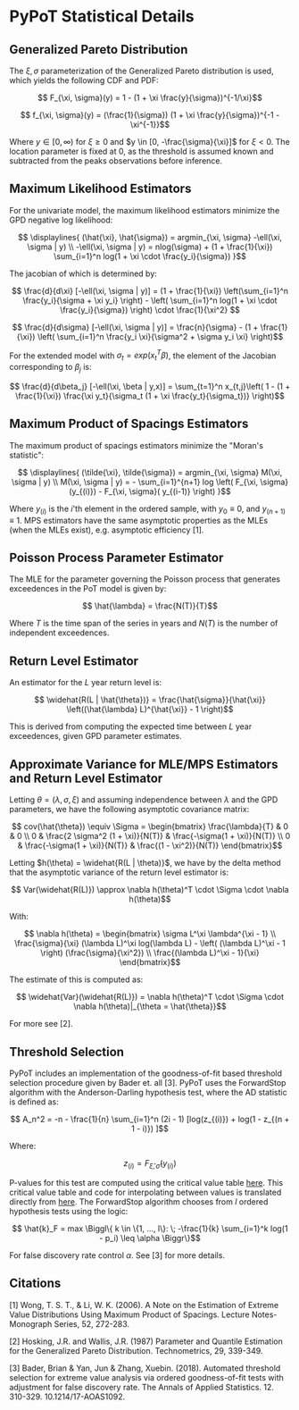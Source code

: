# PyPoT Statistical Details 

## Generalized Pareto Distribution

The $\xi, \sigma$ parameterization of the Generalized Pareto distribution is used, which yields the following CDF and PDF:

```math
    F_{\xi, \sigma}(y) = 1 - (1 + \xi \frac{y}{\sigma})^{-1/\xi}
```

```math
    f_{\xi, \sigma}(y) = (\frac{1}{\sigma}) (1 + \xi \frac{y}{\sigma})^{-1 - \xi^{-1}}
```

Where $y \in [0, \infty)$ for $\xi \geq 0$ and $y \in [0, -\frac{\sigma}{\xi}]$ for $\xi < 0$.  The location parameter is fixed at 0, as the threshold is assumed known and subtracted from the peaks observations before inference.

## Maximum Likelihood Estimators

For the univariate model, the maximum likelihood estimators minimize the GPD negative log likelihood:

```math
    \displaylines{ (\hat{\xi}, \hat{\sigma}) = argmin_{\xi, \sigma}  -\ell(\xi, \sigma | y) \\
    -\ell(\xi, \sigma | y) = nlog(\sigma) + (1 + \frac{1}{\xi}) \sum_{i=1}^n log(1 + \xi \cdot \frac{y_i}{\sigma}) }
```

The jacobian of which is determined by:

```math
    \frac{d}{d\xi} [-\ell(\xi, \sigma | y)] = (1 + \frac{1}{\xi}) \left(\sum_{i=1}^n \frac{y_i}{\sigma + \xi y_i}  \right) - \left( \sum_{i=1}^n log(1 + \xi \cdot \frac{y_i}{\sigma}) \right) \cdot \frac{1}{\xi^2} 
```

```math
    \frac{d}{d\sigma} [-\ell(\xi, \sigma | y)] = \frac{n}{\sigma} - (1 + \frac{1}{\xi}) \left( \sum_{i=1}^n \frac{y_i \xi}{\sigma^2 + \sigma y_i \xi} \right)
```

For the extended model with $\sigma_t = exp(x_t^T \beta)$, the element of the Jacobian corresponding to $\beta_j$ is:

```math
    \frac{d}{d\beta_j} [-\ell(\xi, \beta | y,x)] = \sum_{t=1}^n x_{t,j}\left( 1 - (1 + \frac{1}{\xi}) \frac{\xi y_t}{\sigma_t (1 + \xi \frac{y_t}{\sigma_t})} \right)
```


## Maximum Product of Spacings Estimators

The maximum product of spacings estimators minimize the "Moran's statistic":

```math
    \displaylines{ (\tilde{\xi}, \tilde{\sigma}) = argmin_{\xi, \sigma}  M(\xi, \sigma | y) \\ 
    M(\xi, \sigma | y) = - \sum_{i=1}^{n+1} log \left(  F_{\xi, \sigma}(y_{(i)}) - F_{\xi, \sigma}( y_{(i-1)}  \right) }
```

Where $y_{(i)}$ is the $i$'th element in the ordered sample, with $y_0 \equiv 0$, and $y_{(n+1)} \equiv 1$.  MPS estimators have the same asymptotic properties as the MLEs (when the MLEs exist), e.g. asymptotic efficiency [1].

## Poisson Process Parameter Estimator

The MLE for the parameter governing the Poisson process that generates exceedences in the PoT model is given by:

```math
    \hat{\lambda} = \frac{N(T)}{T}
```

Where $T$ is the time span of the series in years and $N(T)$ is the number of independent exceedences.

## Return Level Estimator

An estimator for the $L$ year return level is:

```math
    \widehat{R(L | \hat{\theta})} = \frac{\hat{\sigma}}{\hat{\xi}} \left((\hat{\lambda} L)^{\hat{\xi}} - 1   \right)
```

This is derived from computing the expected time between $L$ year exceedences, given GPD parameter estimates.


## Approximate Variance for MLE/MPS Estimators and Return Level Estimator

Letting $\theta = (\lambda, \sigma, \xi)$ and assuming independence between $\lambda$ and the GPD parameters, we have the following asymptotic covariance matrix:

```math
    cov(\hat{\theta}) \equiv \Sigma = \begin{bmatrix}
        \frac{\lambda}{T} & 0 & 0 \\
        0 & \frac{2 \sigma^2 (1 + \xi)}{N(T)} & \frac{-\sigma(1 + \xi)}{N(T)} \\
        0 & \frac{-\sigma(1 + \xi)}{N(T)} & \frac{(1 - \xi^2)}{N(T)}
    \end{bmatrix}
```

Letting $h(\theta) = \widehat{R(L | \theta)}$, we have by the delta method that the asymptotic variance of the return level estimator is:

```math
    Var(\widehat{R(L)}) \approx \nabla h(\theta)^T \cdot  \Sigma \cdot \nabla h(\theta)
```

With:

```math
    \nabla h(\theta) = \begin{bmatrix}
        \sigma L^\xi \lambda^{\xi - 1} \\
        \frac{\sigma}{\xi} (\lambda L)^\xi log(\lambda L) - \left( (\lambda L)^\xi - 1 \right) (\frac{\sigma}{\xi^2}) \\
        \frac{(\lambda L)^\xi - 1}{\xi}
    \end{bmatrix}
```

The estimate of this is computed as:

```math
    \widehat{Var}(\widehat{R(L)}) = \nabla h(\theta)^T \cdot  \Sigma \cdot \nabla h(\theta)|_{\theta = \hat{\theta}}
```

For more see [2].

## Threshold Selection

PyPoT includes an implementation of the goodness-of-fit based threshold selection procedure given by Bader et. all [3].  PyPoT uses the ForwardStop algorithm with the Anderson-Darling hypothesis test, where the AD statistic is defined as:

```math
    A_n^2 = -n - \frac{1}{n} \sum_{i=1}^n (2i - 1) [log(z_{(i)}) + log(1 - z_{(n + 1 - i)}) ]
```

Where:

```math
    z_{(i)} = F_{\hat{\xi}, \hat{\sigma}}(y_{(i)})
```

P-values for this test are computed using the critical value table [here](pypot/data/ADQuantiles.csv).  This critical value table and code for interpolating between values is translated directly from [here](https://github.com/brianbader/eva_package/tree/master).  The ForwardStop algorithm chooses from $l$ ordered hypothesis tests using the logic:

```math
    \hat{k}_F = max \Biggl\{ k \in \{1, ..., l\}: \; -\frac{1}{k} \sum_{i=1}^k log(1 - p_i) \leq \alpha \Biggr\}
```

For false discovery rate control $\alpha$.  See [3] for more details.


## Citations

[1] Wong, T. S. T., & Li, W. K. (2006). A Note on the Estimation of Extreme Value Distributions Using Maximum Product of Spacings. Lecture Notes-Monograph Series, 52, 272-283.

[2] Hosking, J.R. and Wallis, J.R. (1987) Parameter and Quantile Estimation for the Generalized Pareto Distribution. Technometrics, 29, 339-349.

[3] Bader, Brian & Yan, Jun & Zhang, Xuebin. (2018). Automated threshold selection for extreme value analysis via ordered goodness-of-fit tests with adjustment for false discovery rate. The Annals of Applied Statistics. 12. 310-329. 10.1214/17-AOAS1092.
